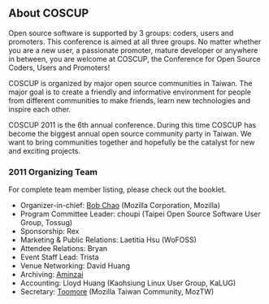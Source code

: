 ## About COSCUP

Open source software is supported by 3 groups: coders, users and promoters. This conference is aimed at all three groups. No matter whether you are a new user, a passionate promoter, mature developer or anywhere in between, you are welcome at COSCUP, the Conference for Open Source Coders, Users and Promoters!

COSCUP is organized by major open source communities in Taiwan. The major goal is to create a friendly and informative environment for people from different communities to make friends, learn new technologies and inspire each other.

COSCUP 2011 is the 6th annual conference. During this time COSCUP has become the biggest annual open source community party in Taiwan. We want to bring communities together and hopefully be the catalyst for new and exciting projects.

### 2011 Organizing Team

For complete team member listing, please check out the booklet.

* Organizer-in-chief: [Bob Chao](http://blog.bobchao.net/) (Mozilla Corporation, Mozilla)
* Program Committee Leader: choupi (Taipei Open Source Software User Group, Tossug)
* Sponsorship: Rex
* Marketing & Public Relations: Laetitia Hsu (WoFOSS)
* Attendee Relations: Bryan
* Event Staff Lead: Trista
* Venue Networking: David Huang
* Archiving: [Aminzai](http://aminzai.net/)
* Accounting: Lloyd Huang (Kaohsiung Linux User Group, KaLUG)
* Secretary: [Toomore](http://blog.toomore.net/) (Mozilla Taiwan Community, MozTW)
